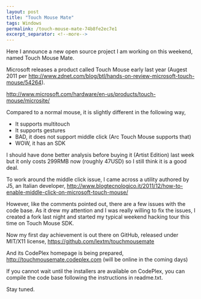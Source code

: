 ```yaml
---
layout: post
title: "Touch Mouse Mate"
tags: Windows
permalink: /touch-mouse-mate-74b8fe2ec7e1
excerpt_separator: <!--more-->
---
```

Here I announce a new open source project I am working on this weekend, named Touch Mouse Mate.
<!--more-->

Microsoft releases a product called Touch Mouse early last year (Augest 2011 per http://www.zdnet.com/blog/btl/hands-on-review-microsoft-touch-mouse/54264).

http://www.microsoft.com/hardware/en-us/products/touch-mouse/microsite/

Compared to a normal mouse, it is slightly different in the following way,

* It supports multitouch
* It supports gestures
* BAD, it does not support middle click (Arc Touch Mouse supports that)
* WOW, it has an SDK

I should have done better analysis before buying it (Artist Edition) last week but it only costs 299RMB now (roughly 47USD) so I still think it is a good deal.

To work around the middle click issue, I came across a utility authored by J5, an Italian developer,
http://www.blogtecnologico.it/2011/12/how-to-enable-middle-click-on-microsoft-touch-mouse/

However, like the comments pointed out, there are a few issues with the code base. As it drew my attention and I was really willing to fix the issues, I created a fork last night and started my typical weekend hacking tour this time on Touch Mouse SDK.

Now my first day achievement is out there on GitHub, released under MIT/X11 license,
https://github.com/lextm/touchmousemate

And its CodePlex homepage is being prepared,
http://touchmousemate.codeplex.com (will be online in the coming days)

If you cannot wait until the installers are available on CodePlex, you can compile the code base following the instructions in readme.txt.

Stay tuned.